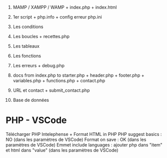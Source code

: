 1. MAMP / XAMPP / WAMP + index.php + index.html

2. 1er script + php.info + config erreur php.ini

3. Les conditions

4. Les boucles + recettes.php

5. Les tableaux 

6. Les fonctions 

7. Les erreurs + debug.php

8. docs from index.php to starter.php + header.php + footer.php + variables.php + functions.php + contact.php

9. URL et contact + submit_contact.php

10. Base de données  

# PHP - VSCode
Télécharger PHP Intelephense + Format HTML in PHP
PHP suggest basics : NO (dans les paramètres de VSCode)
Format on save : OK (dans les paramètres de VSCode)
Emmet include languages : ajouter php dans "item" et html dans "value" (dans les paramètres de VSCode)